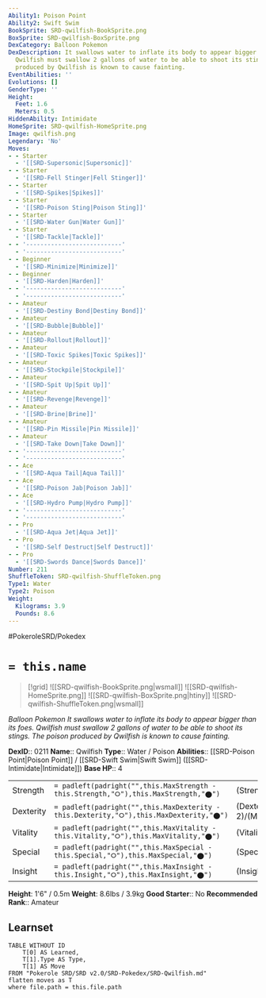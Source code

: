 ```yaml
---
Ability1: Poison Point
Ability2: Swift Swim
BookSprite: SRD-qwilfish-BookSprite.png
BoxSprite: SRD-qwilfish-BoxSprite.png
DexCategory: Balloon Pokemon
DexDescription: It swallows water to inflate its body to appear bigger than its foes.
  Qwilfish must swallow 2 gallons of water to be able to shoot its stings. The poison
  produced by Qwilfish is known to cause fainting.
EventAbilities: ''
Evolutions: []
GenderType: ''
Height:
  Feet: 1.6
  Meters: 0.5
HiddenAbility: Intimidate
HomeSprite: SRD-qwilfish-HomeSprite.png
Image: qwilfish.png
Legendary: 'No'
Moves:
- - Starter
  - '[[SRD-Supersonic|Supersonic]]'
- - Starter
  - '[[SRD-Fell Stinger|Fell Stinger]]'
- - Starter
  - '[[SRD-Spikes|Spikes]]'
- - Starter
  - '[[SRD-Poison Sting|Poison Sting]]'
- - Starter
  - '[[SRD-Water Gun|Water Gun]]'
- - Starter
  - '[[SRD-Tackle|Tackle]]'
- - '---------------------------'
  - '---------------------------'
- - Beginner
  - '[[SRD-Minimize|Minimize]]'
- - Beginner
  - '[[SRD-Harden|Harden]]'
- - '---------------------------'
  - '---------------------------'
- - Amateur
  - '[[SRD-Destiny Bond|Destiny Bond]]'
- - Amateur
  - '[[SRD-Bubble|Bubble]]'
- - Amateur
  - '[[SRD-Rollout|Rollout]]'
- - Amateur
  - '[[SRD-Toxic Spikes|Toxic Spikes]]'
- - Amateur
  - '[[SRD-Stockpile|Stockpile]]'
- - Amateur
  - '[[SRD-Spit Up|Spit Up]]'
- - Amateur
  - '[[SRD-Revenge|Revenge]]'
- - Amateur
  - '[[SRD-Brine|Brine]]'
- - Amateur
  - '[[SRD-Pin Missile|Pin Missile]]'
- - Amateur
  - '[[SRD-Take Down|Take Down]]'
- - '---------------------------'
  - '---------------------------'
- - Ace
  - '[[SRD-Aqua Tail|Aqua Tail]]'
- - Ace
  - '[[SRD-Poison Jab|Poison Jab]]'
- - Ace
  - '[[SRD-Hydro Pump|Hydro Pump]]'
- - '---------------------------'
  - '---------------------------'
- - Pro
  - '[[SRD-Aqua Jet|Aqua Jet]]'
- - Pro
  - '[[SRD-Self Destruct|Self Destruct]]'
- - Pro
  - '[[SRD-Swords Dance|Swords Dance]]'
Number: 211
ShuffleToken: SRD-qwilfish-ShuffleToken.png
Type1: Water
Type2: Poison
Weight:
  Kilograms: 3.9
  Pounds: 8.6
---
```


#PokeroleSRD/Pokedex

# `= this.name`

> [!grid]
> ![[SRD-qwilfish-BookSprite.png|wsmall]]
> ![[SRD-qwilfish-HomeSprite.png]]
> ![[SRD-qwilfish-BoxSprite.png|htiny]]
> ![[SRD-qwilfish-ShuffleToken.png|wsmall]]


*Balloon Pokemon*
*It swallows water to inflate its body to appear bigger than its foes. Qwilfish must swallow 2 gallons of water to be able to shoot its stings. The poison produced by Qwilfish is known to cause fainting.*

**DexID**:: 0211
**Name**:: Qwilfish
**Type**:: Water / Poison
**Abilities**:: [[SRD-Poison Point|Poison Point]] / [[SRD-Swift Swim|Swift Swim]] ([[SRD-Intimidate|Intimidate]])
**Base HP**:: 4

|           |                                                                                        |                                          |
| --------- | -------------------------------------------------------------------------------------- | ---------------------------------------- |
| Strength  | `= padleft(padright("",this.MaxStrength - this.Strength,"⭘"),this.MaxStrength,"⬤")`    | (Strength::3)/(MaxStrength::6)   |
| Dexterity | `= padleft(padright("",this.MaxDexterity - this.Dexterity,"⭘"),this.MaxDexterity,"⬤")` | (Dexterity:: 2)/(MaxDexterity::5) |
| Vitality  | `= padleft(padright("",this.MaxVitality - this.Vitality,"⭘"),this.MaxVitality,"⬤")`    | (Vitality::2)/(MaxVitality::5)   |
| Special   | `= padleft(padright("",this.MaxSpecial - this.Special,"⭘"),this.MaxSpecial,"⬤")`       | (Special::2)/(MaxSpecial::4)     |
| Insight   | `= padleft(padright("",this.MaxInsight - this.Insight,"⭘"),this.MaxInsight,"⬤")`       | (Insight::2)/(MaxInsight::4)     |

**Height**: 1'6" / 0.5m
**Weight**: 8.6lbs / 3.9kg
**Good Starter**:: No
**Recommended Rank**:: Amateur

## Learnset

```dataview
TABLE WITHOUT ID
    T[0] AS Learned,
    T[1].Type AS Type,
    T[1] AS Move
FROM "Pokerole SRD/SRD v2.0/SRD-Pokedex/SRD-Qwilfish.md"
flatten moves as T
where file.path = this.file.path
```
